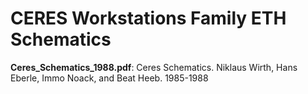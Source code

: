 # CERES Workstations Family ETH Schematics

**Ceres_Schematics_1988.pdf**: Ceres Schematics. Niklaus Wirth, Hans Eberle, Immo Noack, and Beat Heeb. 1985-1988
